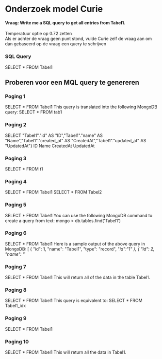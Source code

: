# Onderzoek model Curie

#### Vraag: Write me a SQL query to get all entries from Tabel1.
Temperatuur optie op 0.72 zetten <br />
Als er achter de vraag geen punt stond, vulde Curie zelf de vraag aan om dan gebaseerd op de vraag een query te schrijven

### SQL Query
SELECT * FROM Tabel1

## Proberen voor een MQL query te genereren
### Poging 1

SELECT * FROM Tabel1 This query is translated into the following MongoDB query: SELECT * FROM tab1

### Poging 2

SELECT "Tabel1"."id" AS "ID","Tabel1"."name" AS "Name","Tabel1"."created_at" AS "CreatedAt","Tabel1"."updated_at" AS "UpdatedAt"} ID Name CreatedAt UpdatedAt

### Poging 3
SELECT * FROM t1

### Poging 4
SELECT * FROM Tabel1 SELECT * FROM Tabel2

### Poging 5
SELECT * FROM Tabel1 You can use the following MongoDB command to create a query from text: mongo > db.tables.find('Tabel1')
### Poging 6

SELECT * FROM Tabel1 Here is a sample output of the above query in MongoDB: [ { "id": 1, "name": "Tabel1", "type": "record", "_id":"1" }, { "id": 2, "name": "_
### Poging 7
SELECT * FROM Tabel1 This will return all of the data in the table Tabel1.

### Poging 8
SELECT * FROM Tabel1 This query is equivalent to: SELECT * FROM Tabel1_idx

### Poging 9
SELECT * FROM Tabel1

### Poging 10
SELECT * FROM Tabel1 This will return all the data in Tabel1.
